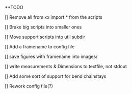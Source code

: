 **TODO

[] Remove all from xx import * from the scripts

[] Brake big scripts into smaller ones

[] Move support scripts into util subdir

[] Add a framename to config file

[] save figures with framename into images/

[] write measurements & Dimensions to textfile, not stdout

[] Add some sort of support for bend chainstays

[] Rework config file(?)